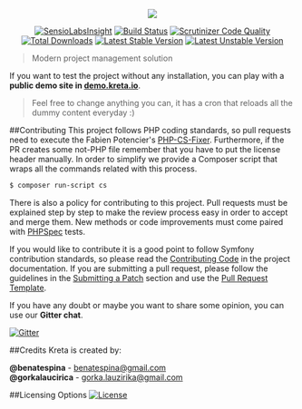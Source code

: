 <p align="center">
    <a href="https://kreta.io" target="_blank">
        <img src="https://rawgithub.com/kreta/kreta/master/logo.svg">
    </a>
</p>

<p align="center">
  <a href="https://insight.sensiolabs.com/projects/c744caca-06bb-4b7f-9e0d-96282f4e8469"><img src="https://insight.sensiolabs.com/projects/c744caca-06bb-4b7f-9e0d-96282f4e8469/mini.png" alt="SensioLabsInsight"></a>
  <a href="https://travis-ci.org/kreta/kreta"><img src="https://travis-ci.org/kreta/kreta.svg?branch=master" alt="Build Status"></a>
  <a href="https://scrutinizer-ci.com/g/kreta/kreta/?branch=master"><img src="https://scrutinizer-ci.com/g/kreta/kreta/badges/quality-score.png?b=master" alt="Scrutinizer Code Quality"></a>
  <a href="https://packagist.org/packages/kreta/kreta"><img src="https://poser.pugx.org/kreta/kreta/downloads" alt="Total Downloads"></a>
  <a href="https://packagist.org/packages/kreta/kreta"><img src="https://poser.pugx.org/kreta/kreta/v/stable.svg" alt="Latest Stable Version"></a>
  <a href="https://packagist.org/packages/kreta/kreta"><img src="https://poser.pugx.org/kreta/kreta/v/unstable.svg" alt="Latest Unstable Version"></a>
</p>

> Modern project management solution

If you want to test the project without any installation, you can play with a **public demo site in
[demo.kreta.io][15]**.
> Feel free to change anything you can, it has a cron that reloads all the dummy content everyday :)

##Contributing
This project follows PHP coding standards, so pull requests need to execute the Fabien Potencier's [PHP-CS-Fixer][4].
Furthermore, if the PR creates some not-PHP file remember that you have to put the license header manually.
In order to simplify we provide a Composer script that wraps all the commands related with this process.
```bash
$ composer run-script cs
```

There is also a policy for contributing to this project. Pull requests must be explained step by step to make the
review process easy in order to accept and merge them. New methods or code improvements must come paired with
[PHPSpec][3] tests.

If you would like to contribute it is a good point to follow Symfony contribution standards, so please read the
[Contributing Code][6] in the project documentation. If you are submitting a pull request, please follow the guidelines
in the [Submitting a Patch][7] section and use the [Pull Request Template][8].

If you have any doubt or maybe you want to share some opinion, you can use our **Gitter chat**.

[![Gitter](https://badges.gitter.im/Join%20Chat.svg)](https://gitter.im/kreta/kreta?utm_source=badge&utm_medium=badge&utm_campaign=pr-badge&utm_content=badge)

##Credits
Kreta is created by:
>
**@benatespina** - [benatespina@gmail.com](mailto:benatespina@gmail.com)<br>
**@gorkalaucirica** - [gorka.lauzirika@gmail.com](mailto:gorka.lauzirika@gmail.com)

##Licensing Options
[![License](https://poser.pugx.org/kreta/kreta/license.svg)](https://github.com/kreta/kreta/blob/master/LICENSE)

[1]: https://github.com/kreta/kreta-standard
[2]: https://github.com/kreta-plugins
[3]: http://www.phpspec.net/
[4]: http://cs.sensiolabs.org/
[6]: http://symfony.com/doc/current/contributing/code/index.html
[7]: http://symfony.com/doc/current/contributing/code/patches.html#check-list
[8]: http://symfony.com/doc/current/contributing/code/patches.html#make-a-pull-request
[9]: http://symfony.com/
[10]: https://facebook.github.io/react/
[11]: http://redux.js.org/
[12]: http://sass-lang.com/
[13]: http://docs.behat.org/en/latest/
[14]: https://facebook.github.io/jest/
[15]: http://demo.kreta.io/
[16]: https://en.bem.info/
[17]: http://www.php.net/
